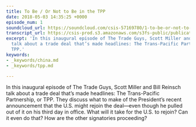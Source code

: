 ```yaml
---
title: To Be / Or Not to Be in the TPP
date: 2018-05-03 14:35:25 +0000
episode_num: 1
soundcloud_url: https://soundcloud.com/csis-57169780/1-to-be-or-not-to-be-in-the?in=csis-57169780/sets/the-trade-guys
transcript_url: https://csis-prod.s3.amazonaws.com/s3fs-public/publication/180727_To_Be%20_Or_Not_to_Be.pdf?Taw.jSLvJfCGUJzuJDBtOWw6T2tsryzC
excerpt: 'In this inaugural episode of The Trade Guys, Scott Miller and Bill Reinsch
  talk about a trade deal that’s made headlines: The Trans-Pacific Partnership, or
  TPP.'
keywords:
- _keywords/china.md
- _keywords/tpp.md

---
```

In this inaugural episode of The Trade Guys, Scott Miller and Bill Reinsch talk about a trade deal that’s made headlines: The Trans-Pacific Partnership, or TPP. They discuss what to make of the President’s recent announcement that the U.S. might rejoin the deal—even though he pulled out of it on his third day in office. What will it take for the U.S. to rejoin? Can it even do that? How are the other signatories proceeding?